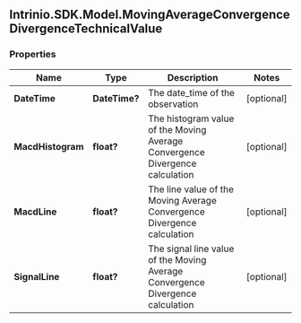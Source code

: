 ## Intrinio.SDK.Model.MovingAverageConvergenceDivergenceTechnicalValue
### Properties

Name | Type | Description | Notes
------------ | ------------- | ------------- | -------------
**DateTime** | **DateTime?** | The date_time of the observation | [optional] 
**MacdHistogram** | **float?** | The histogram value of the Moving Average Convergence Divergence calculation | [optional] 
**MacdLine** | **float?** | The line value of the Moving Average Convergence Divergence calculation | [optional] 
**SignalLine** | **float?** | The signal line value of the Moving Average Convergence Divergence calculation | [optional] 

